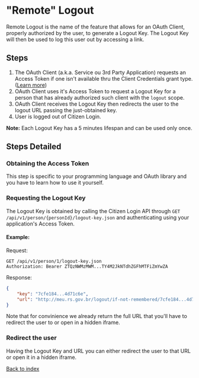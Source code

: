 "Remote" Logout
===============

Remote Logout is the name of the feature that allows for an OAuth Client, properly authorized by the user, to generate a Logout Key. The Logout Key will then be used to log this user out by accessing a link.

Steps
-----

1. The OAuth Client (a.k.a. Service ou 3rd Party Application) requests an Access Token if one isn't available thru the Client Credentials grant type. ([Learn more](http://aaronparecki.com/articles/2012/07/29/1/oauth2-simplified))
2. OAuth Client uses it's Access Token to request a Logout Key for a person that has already authorized such client with the `logout` scope.
3. OAuth Client receives the Logout Key then redirects the user to the logout URL passing the just-obtained key.
4. User is logged out of Citizen Login.

**Note:** Each Logout Key has a 5 minutes lifespan and can be used only once.

Steps Detailed
--------------

### Obtaining the Access Token

This step is specific to your programming language and OAuth library and you have to learn how to use it yourself.

### Requesting the Logout Key

The Logout Key is obtained by calling the Citizen Login API through `GET /api/v1/person/{personId}/logout-key.json` and authenticating using your application's Access Token.

#### Example:

Request:
```
GET /api/v1/person/1/logout-key.json
Authorization: Bearer ZTQzNWMzMWM...TY4M2JkNTdhZGFhMTFiZmYwZA
```

Response:
``` json
{
    "key": "7cfe184...4d71c6e",
    "url": "http://meu.rs.gov.br/logout/if-not-remembered/7cfe184...4d71c6e"
}
```

Note that for convinience we already return the full URL that you'll have to redirect the user to or open in a hidden iframe.

### Redirect the user

Having the Logout Key and URL you can either redirect the user to that URL or open it in a hidden iframe.

[Back to index](index.md)
